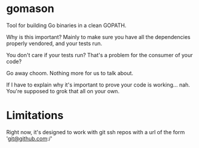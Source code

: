 # gomason

Tool for building Go binaries in a clean GOPATH.  

Why is this important?  Mainly to make sure you have all the dependencies properly vendored, and your tests run.

You don't care if your tests run?  That's a problem for the consumer of your code?

Go away choom.  Nothing more for us to talk about.  

If I have to explain why it's important to prove your code is working... nah.  You're supposed to grok that all on your own.

# Limitations

Right now, it's designed to work with git ssh repos with a url of the form 'git@github.com:<owner>/<repo>'
